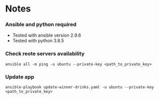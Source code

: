# Notes

### Ansible and python required

* Tested with ansible version 2.9.6
* Tested with python 3.8.5

### Check reote servers availability

```
ansible all -m ping -u ubuntu --private-key <path_to_private_key>
```

### Update app
```
ansible-playbook update-winner-drinks.yaml -u ubuntu --private-key <path_to_private_key>
```
